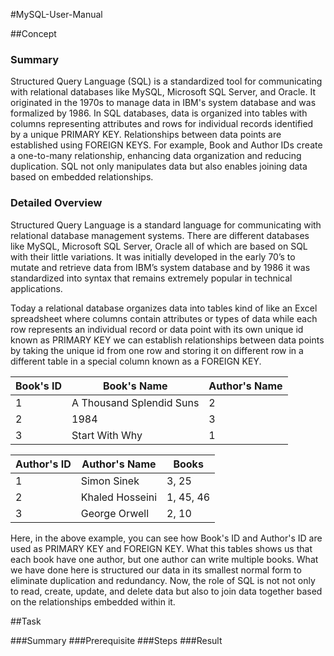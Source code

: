 #MySQL-User-Manual

##Concept 
### Summary 
Structured Query Language (SQL) is a standardized tool for communicating with relational 
databases like MySQL, Microsoft SQL Server, and Oracle. It originated in the 1970s to manage 
data in IBM's system database and was formalized by 1986. In SQL databases, data is organized 
into tables with columns representing attributes and rows for individual records identified 
by a unique PRIMARY KEY. Relationships between data points are established using FOREIGN KEYS. 
For example, Book and Author IDs create a one-to-many relationship, enhancing data organization 
and reducing duplication. SQL not only manipulates data but also enables joining data based on 
embedded relationships.

### Detailed Overview
Structured Query Language is a standard language for communicating with relational 
database management systems. There are different databases like MySQL, Microsoft SQL 
Server, Oracle all of which are based on SQL with their little variations. It was 
initially developed in the early 70’s to mutate and retrieve data from IBM’s system 
database and by 1986 it was standardized into syntax that remains extremely popular 
in technical applications. 

Today a relational database organizes data into tables kind of like an Excel spreadsheet 
where columns contain attributes or types of data while each row represents an 
individual record or data point with its own unique id known as PRIMARY KEY we 
can establish relationships between data points by taking the unique id from one row 
and storing it on different row in a different table in a special column known as a 
FOREIGN KEY.

 | Book's ID | Book's Name | Author's Name |
 ---|---|---
 | 1 | A Thousand Splendid Suns | 2 |
 | 2 | 1984 | 3 |
 | 3 | Start With Why | 1 |
 
 | Author's ID | Author's Name |  Books |
 ---|---|---
 | 1 | Simon Sinek | 3, 25 |
 | 2 | Khaled Hosseini| 1, 45, 46 |
 | 3 | George Orwell | 2, 10 |
 
Here, in the above example, you can see how Book's ID and Author's ID are used as PRIMARY KEY 
and FOREIGN KEY. What this tables shows us that each book have one author, but one author can
write multiple books. What we have done here is structured our data in its smallest normal form
to eliminate duplication and redundancy. Now, the role of SQL is not not only to read, create,
update, and delete data but also to join data together based on the relationships embedded within
it. 

##Task 

###Summary
###Prerequisite
###Steps
###Result